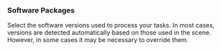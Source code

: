### Software Packages

Select the software versions used to process your tasks. In most cases, versions are detected automatically based on those used in the scene. However, in some cases it may be necessary to override them.
